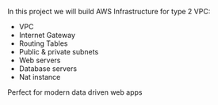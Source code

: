 In this project we will build AWS Infrastructure for type 2 VPC:
- VPC
- Internet Gateway
- Routing Tables
- Public & private subnets
- Web servers
- Database servers
- Nat instance

Perfect for modern data driven web apps
